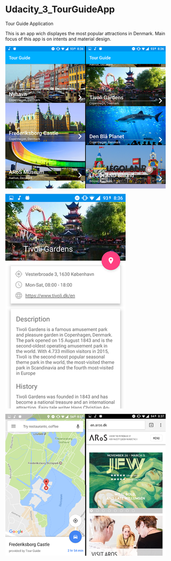 # Udacity_3_TourGuideApp

Tour Guide Application

This is an app wich displayes the most popular attractions in Denmark.
Main focus of this app is on intents and material design.

[![Game](https://github.com/danielHamarik/Udacity_3_TourGuideApp/blob/master/Screenshots/mainUI.png)](#features)


[![Game](https://github.com/danielHamarik/Udacity_3_TourGuideApp/blob/master/Screenshots/detailUI.png)](#features)


[![Game](https://github.com/danielHamarik/Udacity_3_TourGuideApp/blob/master/Screenshots/implicit.png)](#features)
